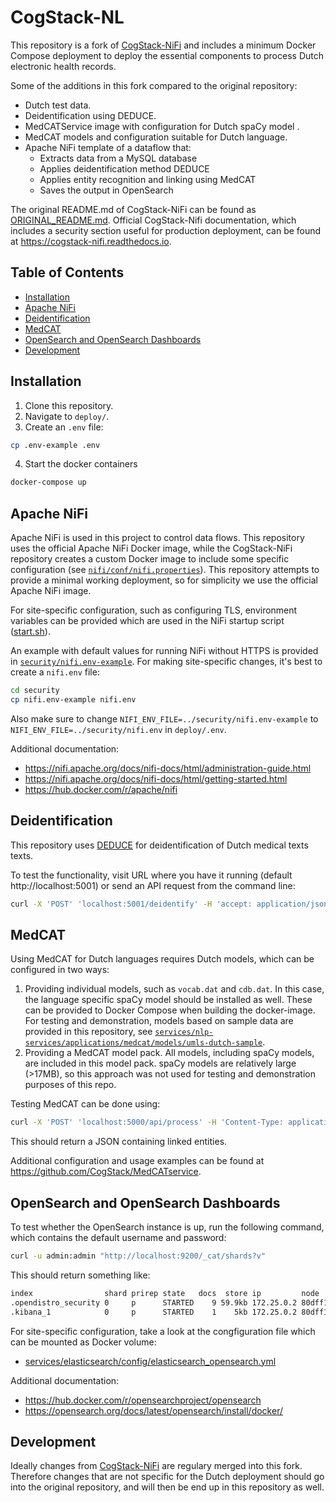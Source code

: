 # CogStack-NL
This repository is a fork of [CogStack-NiFi](https://github.com/CogStack/CogStack-NiFi) and includes a minimum Docker Compose deployment to deploy the essential components to process Dutch electronic health records.

Some of the additions in this fork compared to the original repository:
- Dutch test data.
- Deidentification using DEDUCE.
- MedCATService image with configuration for Dutch spaCy model .
- MedCAT models and configuration suitable for Dutch language.
- Apache NiFi template of a dataflow that:
   - Extracts data from a MySQL database
   - Applies deidentification method DEDUCE
   - Applies entity recognition and linking using MedCAT
   - Saves the output in OpenSearch

The original README.md of CogStack-NiFi can be found as [ORIGINAL_README.md](ORIGINAL_README.md). Official CogStack-Nifi documentation, which includes a security section useful for production deployment, can be found at https://cogstack-nifi.readthedocs.io.

## Table of Contents
- [Installation](#installation)
- [Apache NiFi](#apache-nifi)
- [Deidentification](#deidentification)
- [MedCAT](#medcat)
- [OpenSearch and OpenSearch Dashboards](#opensearch-and-opensearch-dashboards)
- [Development](#development)

## Installation
1. Clone this repository.
2. Navigate to `deploy/`.
3. Create an `.env` file:
```bash
cp .env-example .env
```
4. Start the docker containers
```bash
docker-compose up
```

## Apache NiFi
Apache NiFi is used in this project to control data flows. This repository uses the official Apache NiFi Docker image, while the CogStack-NiFi repository creates a custom Docker image to include some specific configuration (see [`nifi/conf/nifi.properties`](nifi/conf/nifi.properties)). This repository attempts to provide a minimal working deployment, so for simplicity we use the official Apache NiFi image.

For site-specific configuration, such as configuring TLS, environment variables can be provided which are used in the NiFi startup script ([start.sh](https://github.com/apache/nifi/blob/main/nifi-docker/dockerhub/sh/start.sh)).

An example with default values for running NiFi without HTTPS is provided in [`security/nifi.env-example`](security/nifi.env-example). For making site-specific changes, it's best to create a `nifi.env` file:
```bash
cd security
cp nifi.env-example nifi.env
```
Also make sure to change `NIFI_ENV_FILE=../security/nifi.env-example` to `NIFI_ENV_FILE=../security/nifi.env` in `deploy/.env`.

Additional documentation:
- https://nifi.apache.org/docs/nifi-docs/html/administration-guide.html
- https://nifi.apache.org/docs/nifi-docs/html/getting-started.html
- https://hub.docker.com/r/apache/nifi

## Deidentification
This repository uses [DEDUCE](https://github.com/umcu/deduce-service) for deidentification of Dutch medical texts texts.

To test the functionality, visit URL where you have it running (default http://localhost:5001) or send an API request from the command line:
```bash
curl -X 'POST' 'localhost:5001/deidentify' -H 'accept: application/json' -H 'Content-Type: application/json' -d '{"text": "Jan Jansen is ziek.", "id": "001"}'
```

## MedCAT
Using MedCAT for Dutch languages requires Dutch models, which can be configured in two ways:
1. Providing individual models, such as `vocab.dat` and `cdb.dat`. In this case, the language specific spaCy model should be installed as well. These can be provided to Docker Compose when building the docker-image. For testing and demonstration, models based on sample data are provided in this repository, see [`services/nlp-services/applications/medcat/models/umls-dutch-sample`](services/nlp-services/applications/medcat/models/umls-dutch-sample).
2. Providing a MedCAT model pack. All models, including spaCy models, are included in this model pack. spaCy models are relatively large (>17MB), so this approach was not used for testing and demonstration purposes of this repo.

Testing MedCAT can be done using:
```bash
curl -X 'POST' 'localhost:5000/api/process' -H 'Content-Type: application/json' -d '{"content":{"text":"Gebruikelijke behandelingen voor kanker zijn onder meer chirurgie, chemotherapie en radiotherapie."}}'
```
This should return a JSON containing linked entities.

Additional configuration and usage examples can be found at https://github.com/CogStack/MedCATservice.

## OpenSearch and OpenSearch Dashboards
To test whether the OpenSearch instance is up, run the following command, which contains the default username and password:
```bash
curl -u admin:admin "http://localhost:9200/_cat/shards?v"       
```

This should return something like:
```bash
index                shard prirep state   docs  store ip         node
.opendistro_security 0     p      STARTED    9 59.9kb 172.25.0.2 80dff132d75e
.kibana_1            0     p      STARTED    1    5kb 172.25.0.2 80dff132d75e
```

For site-specific configuration, take a look at the congfiguration file which can be mounted as Docker volume:
- [services/elasticsearch/config/elasticsearch_opensearch.yml](services/elasticsearch/config/elasticsearch_opensearch.yml)

Additional documentation:
- https://hub.docker.com/r/opensearchproject/opensearch
- https://opensearch.org/docs/latest/opensearch/install/docker/

## Development
Ideally changes from [CogStack-NiFi](https://github.com/CogStack/CogStack-NiFi) are regulary merged into this fork. Therefore changes that are not specific for the Dutch deployment should go into the original repository, and will then be end up in this repository as well.
